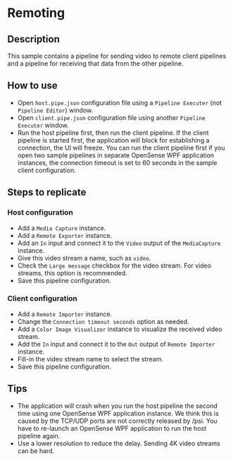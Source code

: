 # Remoting

## Description

This sample contains a pipeline for sending video to remote client pipelines and a pipeline for receiving that data from the other pipeline.

## How to use

+ Open `host.pipe.json` configuration file using a `Pipeline Executer` (not `Pipeline Editor`) window.
+ Open `client.pipe.json` configuration file using another `Pipeline Executer` window.
+ Run the host pipeline first, then run the client pipeline. If the client pipeline is started first, the application will block for establishing a connection, the UI will freeze. You can run the client pipeline first if you open two sample pipelines in separate OpenSense WPF application instances, the connection timeout is set to 60 seconds in the sample client configuration.

## Steps to replicate

### Host configuration

+ Add a `Media Capture` instance.
+ Add a `Remote Exporter` instance.
+ Add an `In` input and connect it to the `Video` output of the `MediaCapture` instance.
+ Give this video stream a name, such as `video`.
+ Check the `Large message` checkbox for the video stream. For video streams, this option is recommended.
+ Save this pipeline configuration.

### Client configuration

+ Add a `Remote Importer` instance.
+ Change the `Connection timeout seconds` option as needed.
+ Add a `Color Image Visualizer` instance to visualize the received video stream.
+ Add the `In` input and connect it to the `Out` output of `Remote Importer` instance.
+ Fill-in the video stream name to select the stream.
+ Save this pipeline configuration.

## Tips

+ The application will crash when you run the host pipeline the second time using one OpenSense WPF application instance. We think this is caused by the TCP/UDP ports are not correctly released by /psi. You have to re-launch an OpenSense WPF application to run the host pipeline again.
+ Use a lower resolution to reduce the delay. Sending 4K video streams can be hard.
